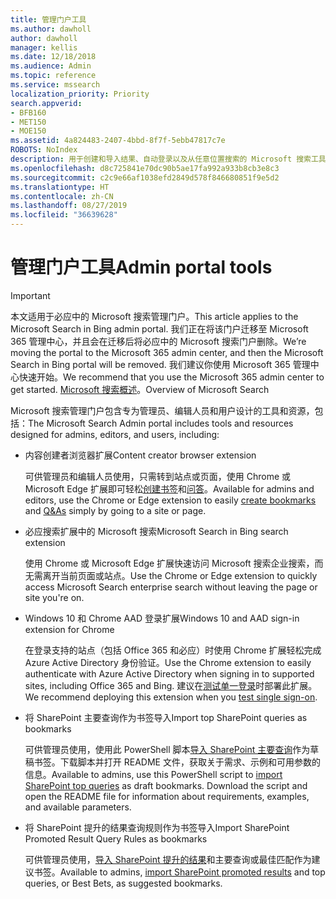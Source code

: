 ```yaml
---
title: 管理门户工具
ms.author: dawholl
author: dawholl
manager: kellis
ms.date: 12/18/2018
ms.audience: Admin
ms.topic: reference
ms.service: mssearch
localization_priority: Priority
search.appverid:
- BFB160
- MET150
- MOE150
ms.assetid: 4a824483-2407-4bbd-8f7f-5ebb47817c7e
ROBOTS: NoIndex
description: 用于创建和导入结果、自动登录以及从任意位置搜索的 Microsoft 搜索工具概述
ms.openlocfilehash: d8c725841e70dc90b5ae17fa992a933b8cb3e8c3
ms.sourcegitcommit: c2c9e66af1038efd2849d578f846680851f9e5d2
ms.translationtype: HT
ms.contentlocale: zh-CN
ms.lasthandoff: 08/27/2019
ms.locfileid: "36639628"
---
```

# <a name="admin-portal-tools"></a><span data-ttu-id="d8faf-103">管理门户工具</span><span class="sxs-lookup"><span data-stu-id="d8faf-103">Admin portal tools</span></span>

> [!IMPORTANT]
> <span data-ttu-id="d8faf-104">本文适用于必应中的 Microsoft 搜索管理门户。</span><span class="sxs-lookup"><span data-stu-id="d8faf-104">This article applies to the Microsoft Search in Bing admin portal.</span></span> <span data-ttu-id="d8faf-105">我们正在将该门户迁移至 Microsoft 365 管理中心，并且会在迁移后将必应中的 Microsoft 搜索门户删除。</span><span class="sxs-lookup"><span data-stu-id="d8faf-105">We’re moving the portal to the Microsoft 365 admin center, and then the Microsoft Search in Bing portal will be removed.</span></span> <span data-ttu-id="d8faf-106">我们建议你使用 Microsoft 365 管理中心快速开始。</span><span class="sxs-lookup"><span data-stu-id="d8faf-106">We recommend that you use the Microsoft 365 admin center to get started.</span></span> <span data-ttu-id="d8faf-107">[Microsoft 搜索概述](overview-microsoft-search.md)。</span><span class="sxs-lookup"><span data-stu-id="d8faf-107">Overview of Microsoft Search</span></span>
    
<span data-ttu-id="d8faf-108">Microsoft 搜索管理门户包含专为管理员、编辑人员和用户设计的工具和资源，包括：</span><span class="sxs-lookup"><span data-stu-id="d8faf-108">The Microsoft Search Admin portal includes tools and resources designed for admins, editors, and users, including:</span></span>
  
- <span data-ttu-id="d8faf-109">内容创建者浏览器扩展</span><span class="sxs-lookup"><span data-stu-id="d8faf-109">Content creator browser extension</span></span>
    
    <span data-ttu-id="d8faf-110">可供管理员和编辑人员使用，只需转到站点或页面，使用 Chrome 或 Microsoft Edge 扩展即可轻松[创建书签](create-bookmarks.md)和[问答](create-qas.md)。</span><span class="sxs-lookup"><span data-stu-id="d8faf-110">Available for admins and editors, use the Chrome or Edge extension to easily [create bookmarks](create-bookmarks.md) and [Q&As](create-qas.md) simply by going to a site or page.</span></span> 
    
- <span data-ttu-id="d8faf-111">必应搜索扩展中的 Microsoft 搜索</span><span class="sxs-lookup"><span data-stu-id="d8faf-111">Microsoft Search in Bing search extension</span></span>
    
    <span data-ttu-id="d8faf-112">使用 Chrome 或 Microsoft Edge 扩展快速访问 Microsoft 搜索企业搜索，而无需离开当前页面或站点。</span><span class="sxs-lookup"><span data-stu-id="d8faf-112">Use the Chrome or Edge extension to quickly access Microsoft Search enterprise search without leaving the page or site you're on.</span></span>
    
- <span data-ttu-id="d8faf-113">Windows 10 和 Chrome AAD 登录扩展</span><span class="sxs-lookup"><span data-stu-id="d8faf-113">Windows 10 and AAD sign-in extension for Chrome</span></span>
    
    <span data-ttu-id="d8faf-114">在登录支持的站点（包括 Office 365 和必应）时使用 Chrome 扩展轻松完成 Azure Active Directory 身份验证。</span><span class="sxs-lookup"><span data-stu-id="d8faf-114">Use the Chrome extension to easily authenticate with Azure Active Directory when signing in to supported sites, including Office 365 and Bing.</span></span> <span data-ttu-id="d8faf-115">建议在[测试单一登录](test-single-sign-on.md)时部署此扩展。</span><span class="sxs-lookup"><span data-stu-id="d8faf-115">We recommend deploying this extension when you [test single sign-on](test-single-sign-on.md).</span></span>
    
- <span data-ttu-id="d8faf-116">将 SharePoint 主要查询作为书签导入</span><span class="sxs-lookup"><span data-stu-id="d8faf-116">Import top SharePoint queries as bookmarks</span></span>
    
    <span data-ttu-id="d8faf-p103">可供管理员使用，使用此 PowerShell 脚本[导入 SharePoint 主要查询](import-sharepoint-promoted-results-and-top-queries.md)作为草稿书签。下载脚本并打开 README 文件，获取关于需求、示例和可用参数的信息。</span><span class="sxs-lookup"><span data-stu-id="d8faf-p103">Available to admins, use this PowerShell script to [import SharePoint top queries](import-sharepoint-promoted-results-and-top-queries.md) as draft bookmarks. Download the script and open the README file for information about requirements, examples, and available parameters.</span></span> 
    
- <span data-ttu-id="d8faf-119">将 SharePoint 提升的结果查询规则作为书签导入</span><span class="sxs-lookup"><span data-stu-id="d8faf-119">Import SharePoint Promoted Result Query Rules as bookmarks</span></span>
    
    <span data-ttu-id="d8faf-120">可供管理员使用，[导入 SharePoint 提升的结果](import-sharepoint-promoted-results-and-top-queries.md)和主要查询或最佳匹配作为建议书签。</span><span class="sxs-lookup"><span data-stu-id="d8faf-120">Available to admins, [import SharePoint promoted results](import-sharepoint-promoted-results-and-top-queries.md) and top queries, or Best Bets, as suggested bookmarks.</span></span> 

  

